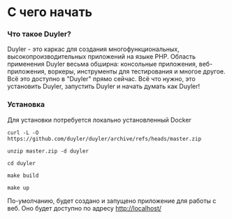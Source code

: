 # С чего начать

### Что такое Duyler?

Duyler - это каркас для создания многофункциональных, высокопроизводительных приложений на языке PHP. 
Область применения Duyler весьма обширна: консольные приложения, веб-приложения, воркеры, инструменты для тестирования и многое другое. Всё это доступно в "Duyler" прямо сейчас. Всё что нужно, это установить Duyler, запустить Duyler и начать думать как Duyler!  

### Установка

Для установки потребуется локально установленный Docker

```shell
curl -L -O https://github.com/duyler/duyler/archive/refs/heads/master.zip
```
```shell
unzip master.zip -d duyler
```
```shell
cd duyler
```
```shell
make build
```
```shell
make up
```
По-умолчанию, будет создано и запущено приложение для работы с веб. Оно будет доступно по адресу [http://localhost/](http://localhost/)


